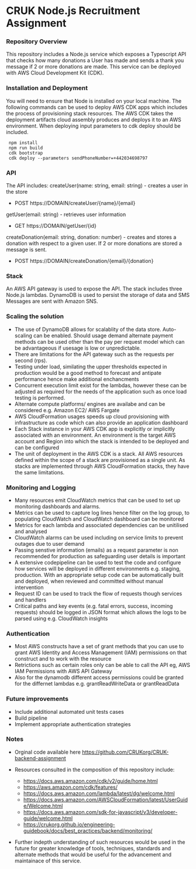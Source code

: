 # CRUK Node.js Recruitment Assignment

### Repository Overview

This repository includes a Node.js service which exposes a Typescript API that checks how many donations a User has made and sends a thank you message if 2 or more donations are made. This service can be deployed with AWS Cloud Development Kit (CDK).

### Installation and Deployment

 You will need to ensure that Node is installed on your local machine. The following commands can be used to deploy AWS CDK apps which includes the process of provisioning stack resources. The AWS CDK takes the deployment artifacts cloud assembly produces and deploys it to an AWS environment. When deploying input parameters to cdk deploy should be included.

```
 npm install
 npm run build
 cdk bootstrap
 cdk deploy --parameters sendPhoneNumber=+442034698797
 ```

### API

The API includes:
createUser(name: string, email: string) - creates a user in the store
  - POST https://DOMAIN/createUser/{name}/{email}
 
getUser(email: string) - retrieves user information
  - GET https://DOMAIN/getUser/{id}

createDonation(email: string, donation: number) - creates and stores a donation with respect to a given user. If 2 or more donations are stored a message is sent.
  - POST https://DOMAIN/createDonation/{email}/{donation}

### Stack

An AWS API gateway is used to expose the API. The stack includes three Node.js lambdas. DynamoDB is used to persist the storage of data and SMS Messages are sent with Amazon SNS.


### Scaling the solution

- The use of DynamoDB allows for scalablity of the data store. Auto-scaling can be enabled. Should usage demand alternate payment methods can be used other than the pay per request model which can be advantageous if usesage is low or unpredictable.
- There are limitations for the API gateway such as the requests per second (rps).
- Testing under load, similating the upper thresholds expected in production would be a good method to forecast and antipate performance hence make additional enchancments
- Concurrent execution limit exist for the lambdas, however these can be adjusted as required for the needs of the application such as once load testing is performed.
- Alternate compute platforms/ engines are availabe and can be considered e.g. Amazon EC2/ AWS Fargate
- AWS CloudFormation usages speeds up cloud provisioning with infrastructure as code which can also provide an application dashboard
-  Each Stack instance in your AWS CDK app is explicitly or implicitly associated with an environment. An environment is the target AWS account and Region into which the stack is intended to be deployed and can be configured
- The unit of deployment in the AWS CDK is a stack. All AWS resources defined within the scope of a stack are provisioned as a single unit. As stacks are implemented through AWS CloudFormation stacks, they have the same limitations.

### Monitoring and Logging

- Many resources emit CloudWatch metrics that can be used to set up monitoring dashboards and alarms. 
- Metrics can be used to capture log lines hence filter on the log group, to populating CloudWatch and CloudWatch dashboard can be monitored
- Metrics for each lambda and associated dependencies can be unitilised and analysed
- CloudWatch alarms can be used including on service limits to prevent outages due to user demand
- Passing senstive information (emails) as a request parameter is non recommended for production as safeguarding user details is important
- A extensive codepipeline can be used to test the code and configure how services will be deployed in different environments e.g. staging, production. With an appropriate setup code can be automatically built and deployed, when reviewed and committed without manual intervention
- Request ID can be used to track the flow of requests though services and handlers
- Critical paths and key events (e.g. fatal errors, success, incoming requests) should be logged in JSON format which allows the logs to be parsed using e.g. CloudWatch insights

### Authentication

- Most AWS constructs have a set of grant methods that you can use to grant AWS Identity and Access Management (IAM) permissions on that construct and to work with the resource
- Retrictions such as certain roles only can be able to call the API eg, AWS IAM Permissions with AWS API Gateway
- Also for the dynamodb different access permissions could be granted for the differnet lambdas e.g. grantReadWriteData or grantReadData

### Future improvements

- Include additional automated unit tests cases 
- Build pipeline
- Implement appropriate authentication strategies

### Notes

- Orginal code available here https://github.com/CRUKorg/CRUK-backend-assignment
- Resources consulted in the composition of this repository include:
    - https://docs.aws.amazon.com/cdk/v2/guide/home.html
    - https://aws.amazon.com/cdk/features/
    - https://docs.aws.amazon.com/lambda/latest/dg/welcome.html
    - https://docs.aws.amazon.com/AWSCloudFormation/latest/UserGuide/Welcome.html
    - https://docs.aws.amazon.com/sdk-for-javascript/v3/developer-guide/welcome.html
    - https://crukorg.github.io/engineering-guidebook/docs/best_practices/backend/monitoring/

- Further indepth understanding of such resources would be used in the future for greater knowledge of tools, techniques, standards and alternate methods that would be useful for the advancement and maintainace of this service.